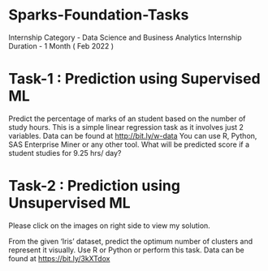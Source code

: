 # Sparks-Foundation-Tasks


Internship Category - Data Science and Business Analytics
Internship Duration - 1 Month ( Feb 2022 )

# Task-1 : Prediction using Supervised ML 

Predict the percentage of marks of an student based on the number of study hours.
This is a simple linear regression task as it involves just 2 variables.
Data can be found at http://bit.ly/w-data
You can use R, Python, SAS Enterprise Miner or any other tool.
What will be predicted score if a student studies for 9.25 hrs/ day?


# Task-2 : Prediction using Unsupervised ML 
Please click on the images on right side to view my solution.

From the given ‘Iris’ dataset, predict the optimum number of clusters and represent it visually.
Use R or Python or perform this task.
Data can be found at https://bit.ly/3kXTdox
